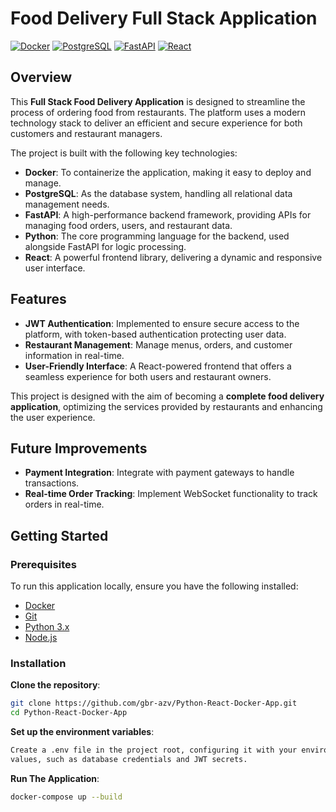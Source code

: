 # Food Delivery Full Stack Application
[![Docker](https://img.shields.io/badge/docker-Enabled-blue)](https://www.docker.com/)
[![PostgreSQL](https://img.shields.io/badge/PostgreSQL-Enabled-316192.svg)](https://www.postgresql.org/)
[![FastAPI](https://img.shields.io/badge/FastAPI-Enabled-009688.svg)](https://fastapi.tiangolo.com/)
[![React](https://img.shields.io/badge/React-Enabled-61DAFB.svg)](https://reactjs.org/)

## Overview

This **Full Stack Food Delivery Application** is designed to streamline the process of ordering food from restaurants. The platform uses a modern technology stack to deliver an efficient and secure experience for both customers and restaurant managers.

The project is built with the following key technologies:

- **Docker**: To containerize the application, making it easy to deploy and manage.
- **PostgreSQL**: As the database system, handling all relational data management needs.
- **FastAPI**: A high-performance backend framework, providing APIs for managing food orders, users, and restaurant data.
- **Python**: The core programming language for the backend, used alongside FastAPI for logic processing.
- **React**: A powerful frontend library, delivering a dynamic and responsive user interface.

## Features

- **JWT Authentication**: Implemented to ensure secure access to the platform, with token-based authentication protecting user data.
- **Restaurant Management**: Manage menus, orders, and customer information in real-time.
- **User-Friendly Interface**: A React-powered frontend that offers a seamless experience for both users and restaurant owners.
  
This project is designed with the aim of becoming a **complete food delivery application**, optimizing the services provided by restaurants and enhancing the user experience.

##  Future Improvements

- **Payment Integration**: Integrate with payment gateways to handle transactions.
- **Real-time Order Tracking**: Implement WebSocket functionality to track orders in real-time.

## Getting Started

### Prerequisites

To run this application locally, ensure you have the following installed:

- [Docker](https://www.docker.com/)
- [Git](https://git-scm.com/)
- [Python 3.x](https://www.python.org/)
- [Node.js](https://nodejs.org/)

### Installation

**Clone the repository**:
   ```bash
   git clone https://github.com/gbr-azv/Python-React-Docker-App.git
   cd Python-React-Docker-App
   ```

**Set up the environment variables**:

```bash
Create a .env file in the project root, configuring it with your environment-specific 
values, such as database credentials and JWT secrets.
```

**Run The Application**:
   ```bash
   docker-compose up --build
   ```
